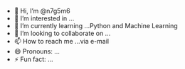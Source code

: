 - 👋 Hi, I’m @n7g5m6
- 👀 I’m interested in ...
- 🌱 I’m currently learning ...Python and Machine Learning
- 💞️ I’m looking to collaborate on ...
- 📫 How to reach me ...via e-mail
- 😄 Pronouns: ...
- ⚡ Fun fact: ...

<!---
n7g5m6/n7g5m6 is a ✨ special ✨ repository because its `README.md` (this file) appears on your GitHub profile.
You can click the Preview link to take a look at your changes.
--->
